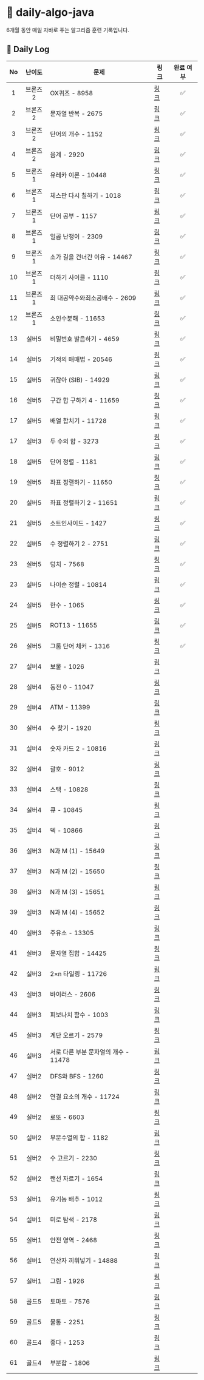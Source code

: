 # 📘 daily-algo-java

6개월 동안 매일 자바로 푸는 알고리즘 훈련 기록입니다.

## 📅 Daily Log

| No | 난이도  | 문제                       | 링크                                          | 완료 여부 |
|:--:|:----:|--------------------------|---------------------------------------------|:-----:|
| 1  | 브론즈2 | OX퀴즈 - 8958              | [링크](https://www.acmicpc.net/problem/8958)  | ✅ |
| 2  | 브론즈2 | 문자열 반복 - 2675            | [링크](https://www.acmicpc.net/problem/2675)  | ✅ |
| 3  | 브론즈2 | 단어의 개수 - 1152            | [링크](https://www.acmicpc.net/problem/1152)  | ✅ |
| 4  | 브론즈2 | 음계 - 2920                | [링크](https://www.acmicpc.net/problem/2920)  | ✅ |
| 5  | 브론즈1 | 유레카 이론 - 10448           | [링크](https://www.acmicpc.net/problem/10448) | ✅ |
| 6  | 브론즈1 | 체스판 다시 칠하기 - 1018        | [링크](https://www.acmicpc.net/problem/1018)  | ✅ |
| 7  | 브론즈1 | 단어 공부 - 1157             | [링크](https://www.acmicpc.net/problem/1157)  | ✅ |
| 8  | 브론즈1 | 일곱 난쟁이 - 2309            | [링크](https://www.acmicpc.net/problem/2309)  | ✅ |
| 9  | 브론즈1 | 소가 길을 건너간 이유 - 14467     | [링크](https://www.acmicpc.net/problem/14467) | ✅ |
| 10 | 브론즈1 | 더하기 사이클 - 1110           | [링크](https://www.acmicpc.net/problem/1110)  | ✅ |
| 11 | 브론즈1 | 최 대공약수와최소공배수 - 2609      | [링크](https://www.acmicpc.net/problem/2609)  | ✅ |
| 12 | 브론즈1 | 소인수분해 - 11653            | [링크](https://www.acmicpc.net/problem/11653) | ✅ |
| 13 | 실버5  | 비밀번호 발음하기 - 4659         | [링크](https://www.acmicpc.net/problem/4659)  | ✅ |
| 14 | 실버5  | 기적의 매매법 - 20546          | [링크](https://www.acmicpc.net/problem/20546) | ✅ |
| 15 | 실버5  | 귀찮아 (SIB) - 14929        | [링크](https://www.acmicpc.net/problem/14929) | ✅ |
| 16 | 실버5  | 구간 합 구하기 4 - 11659       | [링크](https://www.acmicpc.net/problem/11659) | ✅ |
| 17 | 실버5  | 배열 합치기 - 11728           | [링크](https://www.acmicpc.net/problem/11728) | ✅ |
| 17 | 실버3  | 두 수의 합 - 3273            | [링크](https://www.acmicpc.net/problem/3273)  | ✅ |
| 18 | 실버5  | 단어 정렬 - 1181             | [링크](https://www.acmicpc.net/problem/1181)  | ✅ | 
| 19 | 실버5  | 좌표 정렬하기 - 11650          | [링크](https://www.acmicpc.net/problem/11650) | ✅ |
| 20 | 실버5  | 좌표 정렬하기 2 - 11651        | [링크](https://www.acmicpc.net/problem/11651) | ✅ |
| 21 | 실버5  | 소트인사이드 - 1427            | [링크](https://www.acmicpc.net/problem/1427)  | ✅ |
| 22 | 실버5  | 수 정렬하기 2 - 2751          | [링크](https://www.acmicpc.net/problem/2751)  | ✅ |
| 23 | 실버5  | 덩치 - 7568                | [링크](https://www.acmicpc.net/problem/7568)  | ✅ |
| 23 | 실버5  | 나이순 정렬 - 10814           | [링크](https://www.acmicpc.net/problem/10814) | ✅ |
| 24 | 실버5  | 한수 - 1065                | [링크](https://www.acmicpc.net/problem/1065)  | ✅ |
| 25 | 실버5  | ROT13 - 11655            | [링크](https://www.acmicpc.net/problem/11655) | ✅ |
| 26 | 실버5  | 그룹 단어 체커 - 1316          | [링크](https://www.acmicpc.net/problem/1316)  | ✅ |
| 27 | 실버4  | 보물 - 1026                | [링크](https://www.acmicpc.net/problem/1026)  |  |
| 28 | 실버4  | 동전 0 - 11047             | [링크](https://www.acmicpc.net/problem/11047) |  |
| 29 | 실버4  | ATM - 11399              | [링크](https://www.acmicpc.net/problem/11399) |  |
| 30 | 실버4  | 수 찾기 - 1920              | [링크](https://www.acmicpc.net/problem/1920)  |  |
| 31 | 실버4  | 숫자 카드 2 - 10816          | [링크](https://www.acmicpc.net/problem/10816) |  |
| 32 | 실버4  | 괄호 - 9012                | [링크](https://www.acmicpc.net/problem/9012)  |  |
| 33 | 실버4  | 스택 - 10828               | [링크](https://www.acmicpc.net/problem/10828) |  |
| 34 | 실버4  | 큐 - 10845                | [링크](https://www.acmicpc.net/problem/10845) |  |
| 35 | 실버4  | 덱 - 10866                | [링크](https://www.acmicpc.net/problem/10866) |  |
| 36 | 실버3  | N과 M (1) - 15649         | [링크](https://www.acmicpc.net/problem/15649) |  |
| 37 | 실버3  | N과 M (2) - 15650         | [링크](https://www.acmicpc.net/problem/15650) |  |
| 38 | 실버3  | N과 M (3) - 15651         | [링크](https://www.acmicpc.net/problem/15651) |  |
| 39 | 실버3  | N과 M (4) - 15652         | [링크](https://www.acmicpc.net/problem/15652) |  |
| 40 | 실버3  | 주유소 - 13305              | [링크](https://www.acmicpc.net/problem/13305) |  |
| 41 | 실버3  | 문자열 집합 - 14425           | [링크](https://www.acmicpc.net/problem/14425) |  |
| 42 | 실버3  | 2×n 타일링 - 11726          | [링크](https://www.acmicpc.net/problem/11726) |  |
| 43 | 실버3  | 바이러스 - 2606              | [링크](https://www.acmicpc.net/problem/2606)  |  |
| 44 | 실버3  | 피보나치 함수 - 1003           | [링크](https://www.acmicpc.net/problem/1003)  |  |
| 45 | 실버3  | 계단 오르기 - 2579            | [링크](https://www.acmicpc.net/problem/2579)  |  |
| 46 | 실버3  | 서로 다른 부분 문자열의 개수 - 11478 | [링크](https://www.acmicpc.net/problem/11478) |  |
| 47 | 실버2  | DFS와 BFS - 1260          | [링크](https://www.acmicpc.net/problem/1260)  |  |
| 48 | 실버2  | 연결 요소의 개수 - 11724        | [링크](https://www.acmicpc.net/problem/11724) |  |
| 49 | 실버2  | 로또 - 6603                | [링크](https://www.acmicpc.net/problem/6603)  |  |
| 50 | 실버2  | 부분수열의 합 - 1182           | [링크](https://www.acmicpc.net/problem/1182)  |  |
| 51 | 실버2  | 수 고르기 - 2230             | [링크](https://www.acmicpc.net/problem/2230)  |  |
| 52 | 실버2  | 랜선 자르기 - 1654            | [링크](https://www.acmicpc.net/problem/1654)  |  |
| 53 | 실버1  | 유기농 배추 - 1012            | [링크](https://www.acmicpc.net/problem/1012)  |  |
| 54 | 실버1  | 미로 탐색 - 2178             | [링크](https://www.acmicpc.net/problem/2178)  |  |
| 55 | 실버1  | 안전 영역 - 2468             | [링크](https://www.acmicpc.net/problem/2468)  |  |
| 56 | 실버1  | 연산자 끼워넣기 - 14888         | [링크](https://www.acmicpc.net/problem/14888) |  |
| 57 | 실버1  | 그림 - 1926                | [링크](https://www.acmicpc.net/problem/1926)  |  |
| 58 | 골드5  | 토마토 - 7576               | [링크](https://www.acmicpc.net/problem/7576)  |  |
| 59 | 골드5  | 물통 - 2251                | [링크](https://www.acmicpc.net/problem/2251)  |  |
| 60 | 골드4  | 좋다 - 1253                | [링크](https://www.acmicpc.net/problem/1253)  |  |
| 61 | 골드4  | 부분합 - 1806               | [링크](https://www.acmicpc.net/problem/1806)  |  |
